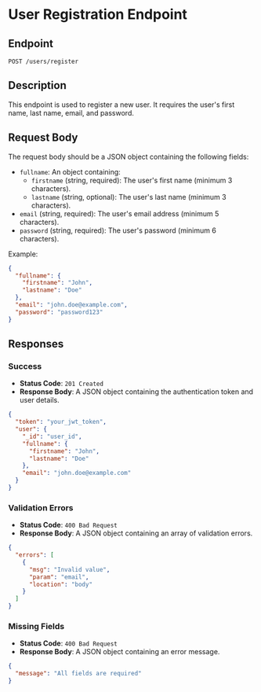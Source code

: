 # User Registration Endpoint

## Endpoint
`POST /users/register`

## Description
This endpoint is used to register a new user. It requires the user's first name, last name, email, and password.

## Request Body
The request body should be a JSON object containing the following fields:
- `fullname`: An object containing:
  - `firstname` (string, required): The user's first name (minimum 3 characters).
  - `lastname` (string, optional): The user's last name (minimum 3 characters).
- `email` (string, required): The user's email address (minimum 5 characters).
- `password` (string, required): The user's password (minimum 6 characters).

Example:
```json
{
  "fullname": {
    "firstname": "John",
    "lastname": "Doe"
  },
  "email": "john.doe@example.com",
  "password": "password123"
}
```

## Responses

### Success
- **Status Code**: `201 Created`
- **Response Body**: A JSON object containing the authentication token and user details.
```json
{
  "token": "your_jwt_token",
  "user": {
    "_id": "user_id",
    "fullname": {
      "firstname": "John",
      "lastname": "Doe"
    },
    "email": "john.doe@example.com"
  }
}
```

### Validation Errors
- **Status Code**: `400 Bad Request`
- **Response Body**: A JSON object containing an array of validation errors.
```json
{
  "errors": [
    {
      "msg": "Invalid value",
      "param": "email",
      "location": "body"
    }
  ]
}
```

### Missing Fields
- **Status Code**: `400 Bad Request`
- **Response Body**: A JSON object containing an error message.
```json
{
  "message": "All fields are required"
}
```